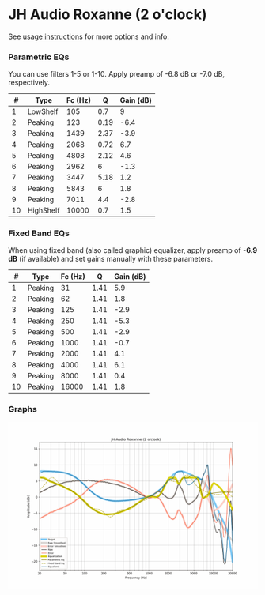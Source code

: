 # JH Audio Roxanne (2 o'clock)
See [usage instructions](https://github.com/jaakkopasanen/AutoEq#usage) for more options and info.

### Parametric EQs
You can use filters 1-5 or 1-10. Apply preamp of -6.8 dB or -7.0 dB, respectively.

|   # | Type      |   Fc (Hz) |    Q |   Gain (dB) |
|-----|-----------|-----------|------|-------------|
|   1 | LowShelf  |       105 | 0.7  |         9   |
|   2 | Peaking   |       123 | 0.19 |        -6.4 |
|   3 | Peaking   |      1439 | 2.37 |        -3.9 |
|   4 | Peaking   |      2068 | 0.72 |         6.7 |
|   5 | Peaking   |      4808 | 2.12 |         4.6 |
|   6 | Peaking   |      2962 | 6    |        -1.3 |
|   7 | Peaking   |      3447 | 5.18 |         1.2 |
|   8 | Peaking   |      5843 | 6    |         1.8 |
|   9 | Peaking   |      7011 | 4.4  |        -2.8 |
|  10 | HighShelf |     10000 | 0.7  |         1.5 |

### Fixed Band EQs
When using fixed band (also called graphic) equalizer, apply preamp of **-6.9 dB** (if available) and set gains manually with these parameters.

|   # | Type    |   Fc (Hz) |    Q |   Gain (dB) |
|-----|---------|-----------|------|-------------|
|   1 | Peaking |        31 | 1.41 |         5.9 |
|   2 | Peaking |        62 | 1.41 |         1.8 |
|   3 | Peaking |       125 | 1.41 |        -2.9 |
|   4 | Peaking |       250 | 1.41 |        -5.3 |
|   5 | Peaking |       500 | 1.41 |        -2.9 |
|   6 | Peaking |      1000 | 1.41 |        -0.7 |
|   7 | Peaking |      2000 | 1.41 |         4.1 |
|   8 | Peaking |      4000 | 1.41 |         6.1 |
|   9 | Peaking |      8000 | 1.41 |         0.4 |
|  10 | Peaking |     16000 | 1.41 |         1.8 |

### Graphs
![](./JH%20Audio%20Roxanne%20(2%20o'clock).png)
